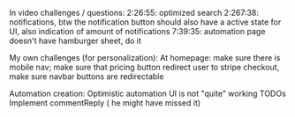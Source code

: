 In video challenges / questions:
2:26:55: optimized search
2:267:38: notifications, btw the notification button should also have a active state for UI, also indication of amount of notifications
7:39:35: automation page doesn't have hamburger sheet, do it

My own challenges (for personalization):
At homepage: make sure there is mobile nav; make sure that pricing button redirect user to stripe checkout, make sure navbar buttons are redirectable

Automation creation: Optimistic automation UI is not "quite" working
TODOs
Implement commentReply ( he might have missed it)
